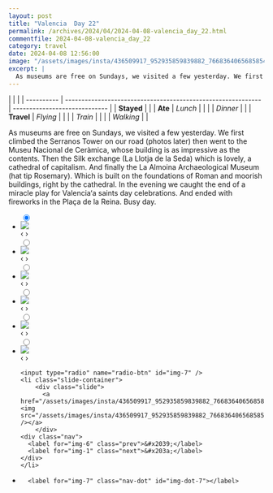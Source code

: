 ```yaml
---
layout: post
title: "Valencia  Day 22"
permalink: /archives/2024/04/2024-04-08-valencia_day_22.html
commentfile: 2024-04-08-valencia_day_22
category: travel
date: 2024-04-08 12:56:00
image: "/assets/images/insta/436509917_952935859839882_7668364065685854791_n_18429877807053328.jpg"
excerpt: |
  As museums are free on Sundays, we visited a few yesterday. We first climbed the Serranos Tower on our road (photos later) then went to the Museu Nacional de Ceràmica, whose building is as impressive as the contents. Then the Silk exchange (La Llotja de la Seda) which is lovely, a cathedral of capitalism. And finally the La Almoina Archaeological Museum (hat tip Rosemary). Which is built on the foundations of Roman and moorish buildings, right by the cathedral. In the evening we caught the end of a miracle play for Valencia‘a saints day celebrations. And ended with fireworks in the Plaça de la Reina. Busy day.
---
```


|            |                                                              |
| ---------- | ------------------------------------------------------------ | ----------------------------- |
| **Stayed** |  |
| **Ate**    | _Lunch_                                                      |          |
|            | _Dinner_                                                     |          |
| **Travel** | _Flying_                                                     |          |
|            | _Train_                                                      |          |
|            | _Walking_                                                    |          |


As museums are free on Sundays, we visited a few yesterday. We first climbed the Serranos Tower on our road (photos later) then went to the Museu Nacional de Ceràmica, whose building is as impressive as the contents. Then the Silk exchange (La Llotja de la Seda) which is lovely, a cathedral of capitalism. And finally the La Almoina Archaeological Museum (hat tip Rosemary). Which is built on the foundations of Roman and moorish buildings, right by the cathedral. In the evening we caught the end of a miracle play for Valencia‘a saints day celebrations. And ended with fireworks in the Plaça de la Reina. Busy day.


<ul class="slides">
    <input type="radio" name="radio-btn" id="img-1" checked="checked" />
    <li class="slide-container">
        <div class="slide">
          <a href="/assets/images/insta/436205488_413954371248450_8879050562737510014_n_18035632315862013.jpg"><img src="/assets/images/insta/436205488_413954371248450_8879050562737510014_n_18035632315862013.jpg" /></a>
        </div>
    <div class="nav">
      <label for="img-7" class="prev">&#x2039;</label>
      <label for="img-2" class="next">&#x203a;</label>
    </div>
    </li>
        <input type="radio" name="radio-btn" id="img-2"  />
    <li class="slide-container">
        <div class="slide">
          <a href="/assets/images/insta/436656175_999907421758422_3727664706886843329_n_18040337101813007.jpg"><img src="/assets/images/insta/436656175_999907421758422_3727664706886843329_n_18040337101813007.jpg" /></a>
        </div>
    <div class="nav">
      <label for="img-1" class="prev">&#x2039;</label>
      <label for="img-3" class="next">&#x203a;</label>
    </div>
    </li>
        <input type="radio" name="radio-btn" id="img-3"  />
    <li class="slide-container">
        <div class="slide">
          <a href="/assets/images/insta/436754539_449125230884618_2161471178223838692_n_17859743634116602.jpg"><img src="/assets/images/insta/436754539_449125230884618_2161471178223838692_n_17859743634116602.jpg" /></a>
        </div>
    <div class="nav">
      <label for="img-2" class="prev">&#x2039;</label>
      <label for="img-4" class="next">&#x203a;</label>
    </div>
    </li>
        <input type="radio" name="radio-btn" id="img-4"  />
    <li class="slide-container">
        <div class="slide">
          <a href="/assets/images/insta/435983118_463078886284231_4388392199153624622_n_17995276664375044.jpg"><img src="/assets/images/insta/435983118_463078886284231_4388392199153624622_n_17995276664375044.jpg" /></a>
        </div>
    <div class="nav">
      <label for="img-3" class="prev">&#x2039;</label>
      <label for="img-5" class="next">&#x203a;</label>
    </div>
    </li>
        <input type="radio" name="radio-btn" id="img-5"  />
    <li class="slide-container">
        <div class="slide">
          <a href="/assets/images/insta/436234701_1088588732408855_5152969861411446012_n_18055172404520797.jpg"><img src="/assets/images/insta/436234701_1088588732408855_5152969861411446012_n_18055172404520797.jpg" /></a>
        </div>
    <div class="nav">
      <label for="img-4" class="prev">&#x2039;</label>
      <label for="img-6" class="next">&#x203a;</label>
    </div>
    </li>
        <input type="radio" name="radio-btn" id="img-6"  />
    <li class="slide-container">
        <div class="slide">
          <a href="/assets/images/insta/436754535_858889936002680_4057177518816545767_n_17993503943402784.jpg"><img src="/assets/images/insta/436754535_858889936002680_4057177518816545767_n_17993503943402784.jpg" /></a>
        </div>
    <div class="nav">
      <label for="img-5" class="prev">&#x2039;</label>
      <label for="img-7" class="next">&#x203a;</label>
    </div>
    </li>
    
    <input type="radio" name="radio-btn" id="img-7" />
    <li class="slide-container">
        <div class="slide">
          <a href="/assets/images/insta/436509917_952935859839882_7668364065685854791_n_18429877807053328.jpg"><img src="/assets/images/insta/436509917_952935859839882_7668364065685854791_n_18429877807053328.jpg" /></a>
        </div>
    <div class="nav">
      <label for="img-6" class="prev">&#x2039;</label>
      <label for="img-1" class="next">&#x203a;</label>
    </div>
    </li>
			
<li class="nav-dots">
      <label for="img-1" class="nav-dot" id="img-dot-1"></label>
      <label for="img-2" class="nav-dot" id="img-dot-2"></label>
      <label for="img-3" class="nav-dot" id="img-dot-3"></label>
      <label for="img-4" class="nav-dot" id="img-dot-4"></label>
      <label for="img-5" class="nav-dot" id="img-dot-5"></label>
      <label for="img-6" class="nav-dot" id="img-dot-6"></label>

      <label for="img-7" class="nav-dot" id="img-dot-7"></label>

</li>
</ul>        
             

		